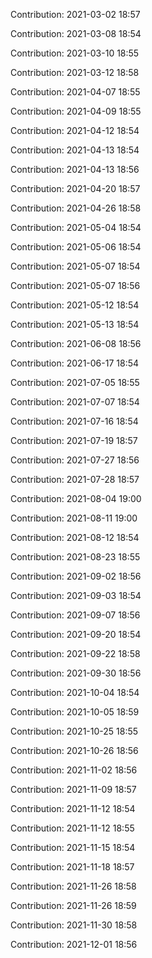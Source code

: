 Contribution: 2021-03-02 18:57

Contribution: 2021-03-08 18:54

Contribution: 2021-03-10 18:55

Contribution: 2021-03-12 18:58

Contribution: 2021-04-07 18:55

Contribution: 2021-04-09 18:55

Contribution: 2021-04-12 18:54

Contribution: 2021-04-13 18:54

Contribution: 2021-04-13 18:56

Contribution: 2021-04-20 18:57

Contribution: 2021-04-26 18:58

Contribution: 2021-05-04 18:54

Contribution: 2021-05-06 18:54

Contribution: 2021-05-07 18:54

Contribution: 2021-05-07 18:56

Contribution: 2021-05-12 18:54

Contribution: 2021-05-13 18:54

Contribution: 2021-06-08 18:56

Contribution: 2021-06-17 18:54

Contribution: 2021-07-05 18:55

Contribution: 2021-07-07 18:54

Contribution: 2021-07-16 18:54

Contribution: 2021-07-19 18:57

Contribution: 2021-07-27 18:56

Contribution: 2021-07-28 18:57

Contribution: 2021-08-04 19:00

Contribution: 2021-08-11 19:00

Contribution: 2021-08-12 18:54

Contribution: 2021-08-23 18:55

Contribution: 2021-09-02 18:56

Contribution: 2021-09-03 18:54

Contribution: 2021-09-07 18:56

Contribution: 2021-09-20 18:54

Contribution: 2021-09-22 18:58

Contribution: 2021-09-30 18:56

Contribution: 2021-10-04 18:54

Contribution: 2021-10-05 18:59

Contribution: 2021-10-25 18:55

Contribution: 2021-10-26 18:56

Contribution: 2021-11-02 18:56

Contribution: 2021-11-09 18:57

Contribution: 2021-11-12 18:54

Contribution: 2021-11-12 18:55

Contribution: 2021-11-15 18:54

Contribution: 2021-11-18 18:57

Contribution: 2021-11-26 18:58

Contribution: 2021-11-26 18:59

Contribution: 2021-11-30 18:58

Contribution: 2021-12-01 18:56

